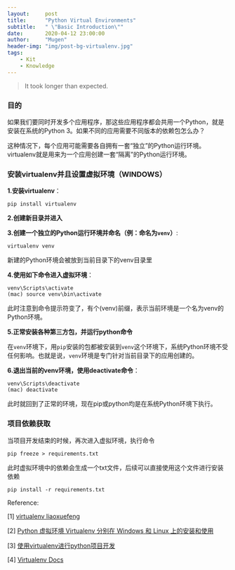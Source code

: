 ```yaml
---
layout:     post
title:      "Python Virtual Environments"
subtitle:   " \"Basic Introduction\""
date:       2020-04-12 23:00:00
author:     "Mugen"
header-img: "img/post-bg-virtualenv.jpg"
tags:
    - Kit
    - Knowledge
---
```


> It took longer than expected.

### 目的

如果我们要同时开发多个应用程序，那这些应用程序都会共用一个Python，就是安装在系统的Python 3。如果不同的应用需要不同版本的依赖包怎么办？

这种情况下，每个应用可能需要各自拥有一套“独立”的Python运行环境。virtualenv就是用来为一个应用创建一套“隔离”的Python运行环境。

### 安装virtualenv并且设置虚拟环境（WINDOWS）

**1.安装virtualenv**：

```
pip install virtualenv
```

**2.创建新目录并进入**

**3.创建一个独立的Python运行环境并命名（例：命名为`venv`）**: 

```
virtualenv venv
```

新建的Python环境会被放到当前目录下的venv目录里

**4.使用如下命令进入虚拟环境**：

```
venv\Scripts\activate
(mac) source venv\bin\activate
```

此时注意到命令提示符变了，有个(venv)前缀，表示当前环境是一个名为venv的Python环境。

**5.正常安装各种第三方包，并运行python命令**

在`venv`环境下，用`pip`安装的包都被安装到`venv`这个环境下，系统Python环境不受任何影响。也就是说，`venv`环境是专门针对当前目录下的应用创建的。


**6.退出当前的venv环境，使用deactivate命令**：

```
venv\Scripts\deactivate
(mac) deactivate
```

此时就回到了正常的环境，现在pip或python均是在系统Python环境下执行。

### 项目依赖获取

当项目开发结束的时候，再次进入虚拟环境，执行命令

```
pip freeze > requirements.txt
```

此时虚拟环境中的依赖会生成一个txt文件，后续可以直接使用这个文件进行安装依赖

```
pip install -r requirements.txt
```

Reference:

[1] [virtualenv liaoxuefeng](https://www.liaoxuefeng.com/wiki/1016959663602400/1019273143120480)

[2] [Python 虚拟环境 Virtualenv 分别在 Windows 和 Linux 上的安装和使用](https://tendcode.com/article/virtualenv-for-python/)

[3] [使用virtualenv进行python项目开发](https://blog.csdn.net/lwcaiCSDN/article/details/88236119)

[4] [Virtualenv Docs](https://virtualenv.pypa.io/en/latest/)
